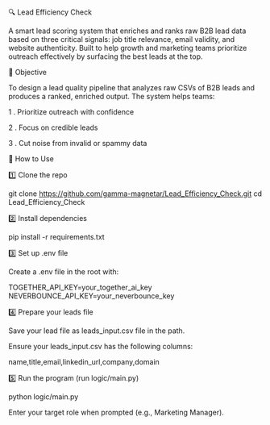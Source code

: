 🔍 Lead Efficiency Check

A smart lead scoring system that enriches and ranks raw B2B lead data based on three critical signals: job title relevance, email validity, and website authenticity. Built to help growth and marketing teams prioritize outreach effectively by surfacing the best leads at the top.

🧠 Objective

To design a lead quality pipeline that analyzes raw CSVs of B2B leads and produces a ranked, enriched output. The system helps teams:

1 . Prioritize outreach with confidence

2 . Focus on credible leads

3 . Cut noise from invalid or spammy data





🔧 How to Use

1️⃣ Clone the repo

git clone https://github.com/gamma-magnetar/Lead_Efficiency_Check.git
cd Lead_Efficiency_Check

2️⃣ Install dependencies

pip install -r requirements.txt

3️⃣ Set up .env file

Create a .env file in the root with:

TOGETHER_API_KEY=your_together_ai_key
NEVERBOUNCE_API_KEY=your_neverbounce_key

4️⃣ Prepare your leads file

Save your lead file as leads_input.csv file in the path.

Ensure your leads_input.csv has the following columns:

name,title,email,linkedin_url,company,domain

5️⃣ Run the program (run logic/main.py)

python logic/main.py

Enter your target role when prompted (e.g., Marketing Manager).

